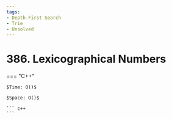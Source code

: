 ```yaml
---
tags:
- Depth-First Search
- Trie
- Unsolved
---
```



# 386. Lexicographical Numbers

=== "C++"

    $Time: O()$

    $Space: O()$

    ``` c++
    ```